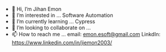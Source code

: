 - 👋 Hi, I’m Jihan Emon
- 👀 I’m interested in ... Software Automation
- 🌱 I’m currently learning ... Cypress
- 💞️ I’m looking to collaborate on ... 
- 📫 How to reach me ... 
email: emon.esoft@gmail.com
LinkdIn: https://www.linkedin.com/in/jiemon2003/


